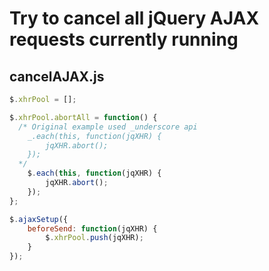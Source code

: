 # Try to cancel all jQuery AJAX requests currently running

## cancelAJAX.js

```javascript
$.xhrPool = [];

$.xhrPool.abortAll = function() {
  /* Original example used _underscore api
    _.each(this, function(jqXHR) {
        jqXHR.abort();
    });
  */
    $.each(this, function(jqXHR) { 
        jqXHR.abort(); 
    });
};

$.ajaxSetup({
    beforeSend: function(jqXHR) {
        $.xhrPool.push(jqXHR);
    }
});
```

